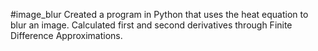 #image_blur
Created a program in Python that uses the heat equation to blur an image. Calculated first and second derivatives through Finite Difference Approximations.
